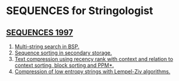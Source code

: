 # SEQUENCES for Stringologist
## [SEQUENCES 1997](https://dblp.org/db/conf/sequences/sequences1997.html)
  1. [Multi-string search in BSP.](https://doi.org/10.1109/SEQUEN.1997.666919)  
  2. [Sequence sorting in secondary storage.](https://doi.org/10.1109/SEQUEN.1997.666927)  
  3. [Text compression using recency rank with context and relation to context sorting, block sorting and PPM*.](https://doi.org/10.1109/SEQUEN.1997.666925)  
  4. [Compression of low entropy strings with Lempel-Ziv algorithms.](https://doi.org/10.1109/SEQUEN.1997.666907)  
  